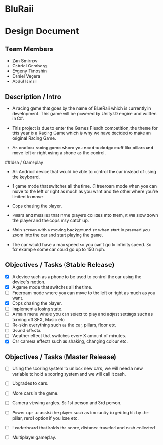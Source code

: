 # BluRaii

# Design Document

## Team Members
- Zan Smirnov
- Gabriel Grimberg
- Evgeny Timoshin
- Daniel Vegera
- Abdul Ismail

## Description / Intro
- A racing game that goes by the name of BlueRaii which is currently in development. This game will be powered by Unity3D engine and written in C#.

- This project is due to enter the Games Fleadh competition, the theme for this year is a Racing Game which is why we have decided to make an original Racing Game.

- An endless racing game where you need to dodge stuff like pillars and move left or right using a phone as the control.

##Idea / Gameplay
- An Andriod device that would be able to control the car instead of using the keyboard.

- 1 game mode that switches all the time. (1 freeroam mode when you can move to the left or right as much as you want and the other where you’re limited to move.

- Cops chasing the player.

- Pillars and missiles that if the players collides into them, it will slow down the player and the cops may catch up.

- Main screen with a moving background so when start is pressed you zoom into the car and start playing the game.

- The car would have a max speed so you can’t go to infinity speed. So for example some car could go up to 150 mph.

## Objectives / Tasks (Stable Release)
- [x] A device such as a phone to be used to control the car using the device's motion.
- [x] A game mode that switches all the time.
- [ ] Freeroam mode where you can move to the left or right as much as you want.
- [x] Cops chasing the player.
- [ ] Implement a losing state.
- [ ] A main menu where you can select to play and adjust settings such as turning off SFX, Music etc.
- [ ] Re-skin everything such as the car, pillars, floor etc.
- [ ] Sound effects.
- [ ] Weather effect that switches every X amount of minutes.
- [x] Car camera effects such as shaking, changing colour etc.

## Objectives / Tasks (Master Release)
- [ ] Using the scoring system to unlock new cars, we will need a new variable to hold a scoring system and we will call it cash.
- [ ] Upgrades to cars.
- [ ] More cars in the game.
- [ ] Camera viewing angles. So 1st person and 3rd person.
- [ ] Power ups to assist the player such as immunity to getting hit by the pillar, reroll option if you lose etc.
- [ ] Leaderboard that holds the score, distance traveled and cash collected.
- [ ] Multiplayer gameplay.












